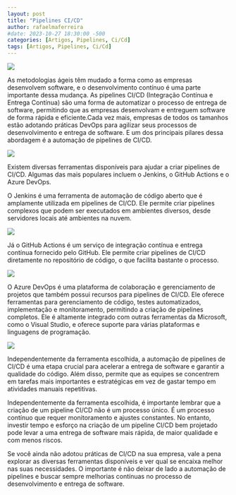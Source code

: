 ```yaml
---
layout: post
title: "Pipelines CI/CD"
author: rafaelmaferreira
#date: 2023-10-27 18:30:00 -500
categories: [Artigos, Pipelines, Ci/Cd]
tags: [Artigos, Pipelines, Ci/Cd]
---
```

![](https://stoblobcertificados011.blob.core.windows.net/imagens-blog/artigos/2023-02-05-artigo-pipelines.ci.cd1.png)

As metodologias ágeis têm mudado a forma como as empresas desenvolvem software, e o desenvolvimento contínuo é uma parte importante dessa mudança. As pipelines CI/CD (Integração Contínua e Entrega Contínua) são uma forma de automatizar o processo de entrega de software, permitindo que as empresas desenvolvam e entreguem software de forma rápida e eficiente.Cada vez mais, empresas de todos os tamanhos estão adotando práticas DevOps para agilizar seus processos de desenvolvimento e entrega de software. E um dos principais pilares dessa abordagem é a automação de pipelines de CI/CD.

![](https://stoblobcertificados011.blob.core.windows.net/imagens-blog/artigos/2023-02-05-artigo-pipelines.ci.cd2.png)

Existem diversas ferramentas disponíveis para ajudar a criar pipelines de CI/CD. Algumas das mais populares incluem o Jenkins, o GitHub Actions e o Azure DevOps.

O Jenkins é uma ferramenta de automação de código aberto que é amplamente utilizada em pipelines de CI/CD. Ele permite criar pipelines complexos que podem ser executados em ambientes diversos, desde servidores locais até ambientes na nuvem.

![](https://stoblobcertificados011.blob.core.windows.net/imagens-blog/artigos/2023-02-05-artigo-pipelines.ci.cd3.png)

Já o GitHub Actions é um serviço de integração contínua e entrega contínua fornecido pelo GitHub. Ele permite criar pipelines de CI/CD diretamente no repositório de código, o que facilita bastante o processo.

![](https://stoblobcertificados011.blob.core.windows.net/imagens-blog/artigos/2023-02-05-artigo-pipelines.ci.cd4.png)

O Azure DevOps é uma plataforma de colaboração e gerenciamento de projetos que também possui recursos para pipelines de CI/CD. Ele oferece ferramentas para gerenciamento de código, testes automatizados, implementação e monitoramento, permitindo a criação de pipelines completos. Ele é altamente integrado com outras ferramentas da Microsoft, como o Visual Studio, e oferece suporte para várias plataformas e linguagens de programação.

![](https://stoblobcertificados011.blob.core.windows.net/imagens-blog/artigos/2023-02-05-artigo-pipelines.ci.cd5.png)

Independentemente da ferramenta escolhida, a automação de pipelines de CI/CD é uma etapa crucial para acelerar a entrega de software e garantir a qualidade do código. Além disso, permite que as equipes se concentrem em tarefas mais importantes e estratégicas em vez de gastar tempo em atividades manuais repetitivas.

Independentemente da ferramenta escolhida, é importante lembrar que a criação de um pipeline CI/CD não é um processo único. É um processo contínuo que requer monitoramento e ajustes constantes. No entanto, investir tempo e esforço na criação de um pipeline CI/CD bem projetado pode levar a uma entrega de software mais rápida, de maior qualidade e com menos riscos.

Se você ainda não adotou práticas de CI/CD na sua empresa, vale a pena explorar as diversas ferramentas disponíveis e ver qual se encaixa melhor nas suas necessidades. O importante é não deixar de lado a automação de pipelines e buscar sempre melhorias contínuas no processo de desenvolvimento e entrega de software.